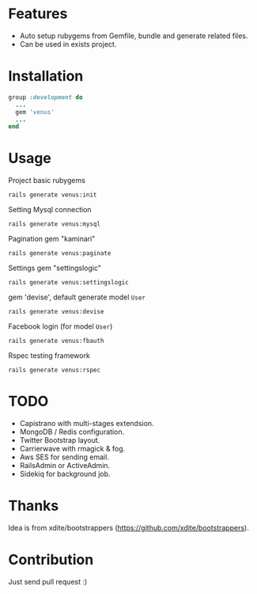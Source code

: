 Features
========

* Auto setup rubygems from Gemfile, bundle and generate related files.
* Can be used in exists project.

Installation
============

```ruby
group :development do
  ...
  gem 'venus'
  ...
end
```

Usage
=====

Project basic rubygems

```
rails generate venus:init
```

Setting Mysql connection

```
rails generate venus:mysql
```

Pagination gem "kaminari"

```
rails generate venus:paginate
```

Settings gem "settingslogic"

```
rails generate venus:settingslogic
```

gem 'devise', default generate model `User`

```
rails generate venus:devise
```

Facebook login (for model `User`)

```
rails generate venus:fbauth
```

Rspec testing framework

```
rails generate venus:rspec
```

TODO
====

* Capistrano with multi-stages extendsion.
* MongoDB / Redis configuration.
* Twitter Bootstrap layout.
* Carrierwave with rmagick & fog.
* Aws SES for sending email.
* RailsAdmin or ActiveAdmin.
* Sidekiq for background job.

Thanks
======

Idea is from xdite/bootstrappers (https://github.com/xdite/bootstrappers).

Contribution
============

Just send pull request :)